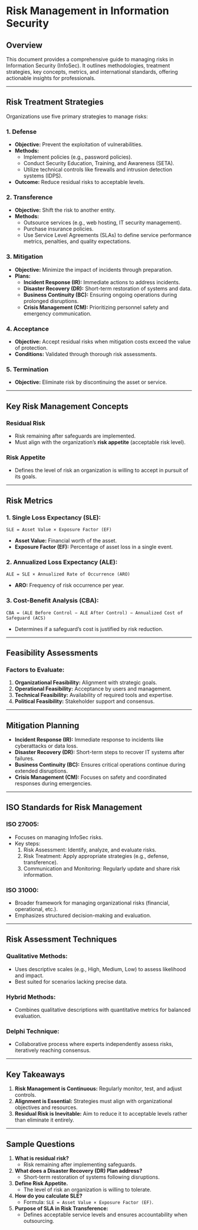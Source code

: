 # Risk Management in Information Security

## **Overview**
This document provides a comprehensive guide to managing risks in Information Security (InfoSec). It outlines methodologies, treatment strategies, key concepts, metrics, and international standards, offering actionable insights for professionals.

---

## **Risk Treatment Strategies**
Organizations use five primary strategies to manage risks:

### 1. **Defense**
- **Objective:** Prevent the exploitation of vulnerabilities.
- **Methods:**
  - Implement policies (e.g., password policies).
  - Conduct Security Education, Training, and Awareness (SETA).
  - Utilize technical controls like firewalls and intrusion detection systems (IDPS).
- **Outcome:** Reduce residual risks to acceptable levels.

### 2. **Transference**
- **Objective:** Shift the risk to another entity.
- **Methods:**
  - Outsource services (e.g., web hosting, IT security management).
  - Purchase insurance policies.
  - Use Service Level Agreements (SLAs) to define service performance metrics, penalties, and quality expectations.

### 3. **Mitigation**
- **Objective:** Minimize the impact of incidents through preparation.
- **Plans:**
  - **Incident Response (IR):** Immediate actions to address incidents.
  - **Disaster Recovery (DR):** Short-term restoration of systems and data.
  - **Business Continuity (BC):** Ensuring ongoing operations during prolonged disruptions.
  - **Crisis Management (CM):** Prioritizing personnel safety and emergency communication.

### 4. **Acceptance**
- **Objective:** Accept residual risks when mitigation costs exceed the value of protection.
- **Conditions:** Validated through thorough risk assessments.

### 5. **Termination**
- **Objective:** Eliminate risk by discontinuing the asset or service.

---

## **Key Risk Management Concepts**

### **Residual Risk**
- Risk remaining after safeguards are implemented.
- Must align with the organization’s **risk appetite** (acceptable risk level).

### **Risk Appetite**
- Defines the level of risk an organization is willing to accept in pursuit of its goals.

---

## **Risk Metrics**

### 1. **Single Loss Expectancy (SLE):**
   ```plaintext
   SLE = Asset Value × Exposure Factor (EF)
   ```
   - **Asset Value:** Financial worth of the asset.
   - **Exposure Factor (EF):** Percentage of asset loss in a single event.

### 2. **Annualized Loss Expectancy (ALE):**
   ```plaintext
   ALE = SLE × Annualized Rate of Occurrence (ARO)
   ```
   - **ARO:** Frequency of risk occurrence per year.

### 3. **Cost-Benefit Analysis (CBA):**
   ```plaintext
   CBA = (ALE Before Control − ALE After Control) − Annualized Cost of Safeguard (ACS)
   ```
   - Determines if a safeguard’s cost is justified by risk reduction.

---

## **Feasibility Assessments**
### Factors to Evaluate:
1. **Organizational Feasibility:** Alignment with strategic goals.
2. **Operational Feasibility:** Acceptance by users and management.
3. **Technical Feasibility:** Availability of required tools and expertise.
4. **Political Feasibility:** Stakeholder support and consensus.

---

## **Mitigation Planning**
- **Incident Response (IR):** Immediate response to incidents like cyberattacks or data loss.
- **Disaster Recovery (DR):** Short-term steps to recover IT systems after failures.
- **Business Continuity (BC):** Ensures critical operations continue during extended disruptions.
- **Crisis Management (CM):** Focuses on safety and coordinated responses during emergencies.

---

## **ISO Standards for Risk Management**

### **ISO 27005:**
- Focuses on managing InfoSec risks.
- Key steps:
  1. Risk Assessment: Identify, analyze, and evaluate risks.
  2. Risk Treatment: Apply appropriate strategies (e.g., defense, transference).
  3. Communication and Monitoring: Regularly update and share risk information.

### **ISO 31000:**
- Broader framework for managing organizational risks (financial, operational, etc.).
- Emphasizes structured decision-making and evaluation.

---

## **Risk Assessment Techniques**

### **Qualitative Methods:**
- Uses descriptive scales (e.g., High, Medium, Low) to assess likelihood and impact.
- Best suited for scenarios lacking precise data.

### **Hybrid Methods:**
- Combines qualitative descriptions with quantitative metrics for balanced evaluation.

### **Delphi Technique:**
- Collaborative process where experts independently assess risks, iteratively reaching consensus.

---

## **Key Takeaways**
1. **Risk Management is Continuous:** Regularly monitor, test, and adjust controls.
2. **Alignment is Essential:** Strategies must align with organizational objectives and resources.
3. **Residual Risk is Inevitable:** Aim to reduce it to acceptable levels rather than eliminate it entirely.

---

## **Sample Questions**
1. **What is residual risk?**
   - Risk remaining after implementing safeguards.
2. **What does a Disaster Recovery (DR) Plan address?**
   - Short-term restoration of systems following disruptions.
3. **Define Risk Appetite.**
   - The level of risk an organization is willing to tolerate.
4. **How do you calculate SLE?**
   - Formula: `SLE = Asset Value × Exposure Factor (EF)`.
5. **Purpose of SLA in Risk Transference:**
   - Defines acceptable service levels and ensures accountability when outsourcing.
